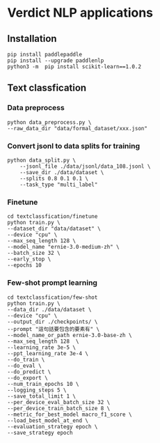 # Verdict NLP applications

## Installation
```
pip install paddlepaddle
pip install --upgrade paddlenlp
python3 -m  pip install scikit-learn==1.0.2
```

## Text classfication
### Data preprocess
```
python data_preprocess.py \
--raw_data_dir "data/formal_dataset/xxx.json"
```

### Convert jsonl to data splits for training
```
python data_split.py \
    --jsonl_file ./data/jsonl/data_108.jsonl \
    --save_dir ./data/dataset \
    --splits 0.8 0.1 0.1 \
    --task_type "multi_label"
```


### Finetune
```
cd textclassfication/finetune
python train.py \                                                     
--dataset_dir "data/dataset" \
--device "cpu" \
--max_seq_length 128 \
--model_name "ernie-3.0-medium-zh" \
--batch_size 32 \
--early_stop \
--epochs 10
```
### Few-shot prompt learning
```
cd textclassfication/few-shot
python train.py \
--data_dir ./data/dataset \
--device "cpu" \
--output_dir ./checkpoints/ \
--prompt "這句話要包含的要素有" \
--model_name_or_path ernie-3.0-base-zh \
--max_seq_length 128  \
--learning_rate 3e-5 \
--ppt_learning_rate 3e-4 \
--do_train \
--do_eval \
--do_predict \
--do_export \
--num_train_epochs 10 \
--logging_steps 5 \
--save_total_limit 1 \
--per_device_eval_batch_size 32 \
--per_device_train_batch_size 8 \
--metric_for_best_model macro_f1_score \
--load_best_model_at_end \
--evaluation_strategy epoch \
--save_strategy epoch
```


